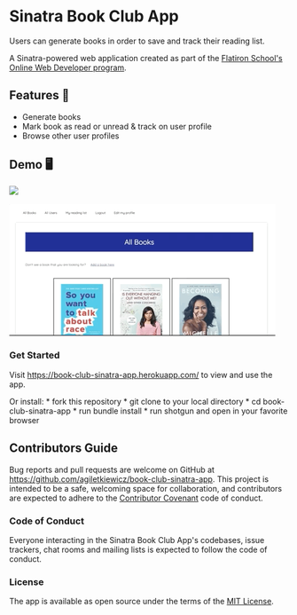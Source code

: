# Sinatra Book Club App


Users can generate books in order to save and track their reading list.

A Sinatra-powered web application created as part of the [Flatiron School's Online Web Developer program](https://flatironschool.com/).

## Features 🌟

* Generate books
* Mark book as read or unread & track on user profile
* Browse other user profiles

## Demo 🖥

![](add-book.gif)

![](create-book.gif)

### Get Started

Visit https://book-club-sinatra-app.herokuapp.com/ to view and use the app.

Or install:
    * fork this repository
    * git clone to your local directory
    * cd book-club-sinatra-app
    * run bundle install
    * run shotgun and open in your favorite browser


## Contributors Guide

Bug reports and pull requests are welcome on GitHub at https://github.com/agiletkiewicz/book-club-sinatra-app. This project is intended to be a safe, welcoming space for collaboration, and contributors are expected to adhere to the [Contributor Covenant](http://contributor-covenant.org) code of conduct.

### Code of Conduct

Everyone interacting in the Sinatra Book Club App's codebases, issue trackers, chat rooms and mailing lists is expected to follow the code of conduct.

### License

The app is available as open source under the terms of the [MIT License](https://opensource.org/licenses/MIT).
